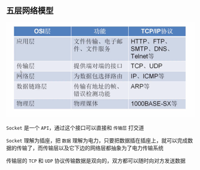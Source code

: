 ## 五层网络模型

![image-20220713202212937](01-Python.assets/image-20220713202212937.png)



`Socket` 是一个 `API`，通过这个接口可以直接和 `传输层` 打交道

`Socket` 理解为插座，把 `数据` 理解为电力，只要把数据插在插座上，就可以完成数据的传输了，而传输层以及它下边的网络层都抽象为了电力传输系统

传输层的 `TCP` 和 `UDP` 协议传输数据是双向的，双方都可以随时向对方发送数据